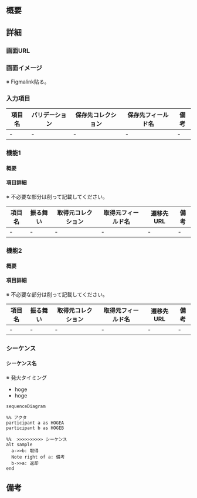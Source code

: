 ## 概要

## 詳細

### 画面URL

### 画面イメージ

※ Figmalink貼る。

### 入力項目

| 項目名 | バリデーション | 保存先コレクション | 保存先フィールド名 | 備考 |
| --- | --- | --- | --- | --- |
| - | - | - | - | - |

### 機能1

#### 概要

#### 項目詳細

※ 不必要な部分は削って記載してください。

| 項目名 | 振る舞い | 取得元コレクション | 取得元フィールド名 | 遷移先URL | 備考 |
| --- | --- | --- | --- | --- | --- |
| - | - | - | - | - | - |


### 機能2

#### 概要

#### 項目詳細

※ 不必要な部分は削って記載してください。

| 項目名 | 振る舞い | 取得元コレクション | 取得元フィールド名 | 遷移先URL | 備考 |
| --- | --- | --- | --- | --- | --- |
| - | - | - | - | - | - |

### シーケンス

#### シーケンス名

※ 発火タイミング
- hoge
- hoge

```mermaid
sequenceDiagram

%% アクタ
participant a as HOGEA
participant b as HOGEB

%%  >>>>>>>>>> シーケンス
alt sample
  a->>b: 取得
  Note right of a: 備考
  b->>a: 返却
end
```

## 備考
